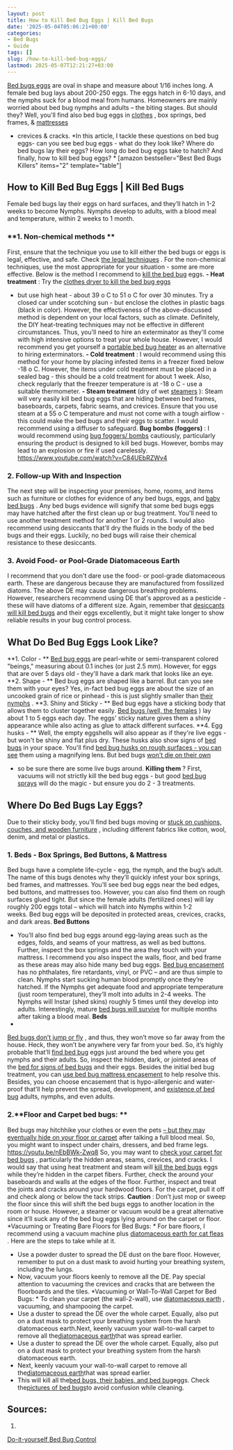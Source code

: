 ```yaml
---
layout: post
title: How to Kill Bed Bug Eggs | Kill Bed Bugs
date: '2025-05-04T05:06:21+00:00'
categories:
- Bed Bugs
- Guide
tags: []
slug: /how-to-kill-bed-bug-eggs/
lastmod: 2025-05-07T12:21:27+03:00
---
```


[Bed bugs eggs](https://pestpolicy.com/bed-bug-eggs/)
are oval in shape and measure about 1/16 inches long. A female bed bug lays about 200-250 eggs. The eggs hatch in 6-10 days, and the nymphs suck for a blood meal from humans.
Homeowners are mainly worried about bed bug nymphs and adults – the biting stages. But should they?
Well, you'll find also bed bug eggs in
[clothes](https://pestpolicy.com/can-bed-bugs-bite-through-clothing/)
, box springs, bed frames, &
[mattresses](https://pestpolicy.com/best-bed-bug-mattress-encasements/)
- crevices & cracks.
*In this article, I tackle these questions on bed bug eggs- can you see bed bug eggs - what do they look like? Where do bed bugs lay their eggs? How long do bed bug eggs take to hatch? And finally, how to kill bed bug eggs? *
[amazon bestseller="Best Bed Bugs Killers" items="2" template="table"]
## How to Kill Bed Bug Eggs | Kill Bed Bugs
Female bed bugs lay their eggs on hard surfaces, and they’ll hatch in 1-2 weeks to become Nymphs. Nymphs develop to adults, with a blood meal and temperature, within 2 weeks to 1 month.
### **1. Non-chemical methods **
First, ensure that the technique you use to kill either the bed bugs or eggs is legal, effective, and safe. Check
[the legal techniques](https://www.epa.gov/bedbugs/stay-legal-and-safe-treating-bed-bugs)
.
For the non-chemical techniques, use the most appropriate for your situation - some are more effective. Below is the method I recommend to
[kill the bed bug](https://pestpolicy.com/does-baby-powder-kill-bed-bugs/)
eggs.
**- Heat treatment**
: Try the
[clothes dryer to kill the bed bug eggs](https://pestpolicy.com/does-dryer-kill-bed-bugs/)
- but use high heat - about 39
o
C to 51
o
C for over 30 minutes. Try a closed car under scotching sun - but enclose the clothes in plastic bags (black in color).
However, the effectiveness of the above-discussed method is dependent on your local factors, such as climate. Definitely, the DIY heat-treating techniques may not be effective in different circumstances.
Thus, you'll need to hire an exterminator as they'll come with high intensive options to treat your whole house. However, I would recommend you get yourself a
[portable bed bug heater](https://pestpolicy.com/best-bed-bug-heaters/)
as an alternative to hiring exterminators.
**- Cold treatment**
: I would recommend using this method for your home by placing infested items in a freezer fixed below -18
o
C.
However, the items under cold treatment must be placed in a sealed bag - this should be a cold treatment for about 1 week.
Also, check regularly that the freezer temperature is at -18
o
C - use a suitable thermometer.
**- Steam treatment**
(dry of wet
[steamers](https://pestpolicy.com/best-bed-bug-steamer/)
): Steam will very easily kill bed bug eggs that are hiding between bed frames, baseboards, carpets, fabric seams, and crevices.
Ensure that you use steam at a 55
o
C temperature and must not come with a tough airflow - this could make the bed bugs and their eggs to scatter. I would recommend using a diffuser to safeguard.
**Bug bombs (foggers)**
: I would recommend using
[bug foggers/ bombs](https://pestpolicy.com/best-fogger-for-fleas/)
cautiously, particularly ensuring the product is designed to kill bed bugs. However, bombs may lead to an explosion or fire if used carelessly.
https://www.youtube.com/watch?v=C84UEbRZWv4
### 2. Follow-up With and Inspection
The next step will be inspecting your premises, home, rooms, and items such as furniture or clothes for evidence of any bed bugs, eggs, and
[baby bed bugs](https://pestpolicy.com/baby-bed-bugs/)
.
Any bed bugs evidence will signify that some bed bugs eggs may have hatched after the first clean up or bug treatment. You'll need to use another treatment method for another 1 or 2 rounds.
I would also recommend using desiccants that'll dry the fluids in the body of the bed bugs and their eggs. Luckily, no bed bugs will raise their chemical resistance to these desiccants.
### 3. Avoid Food- or Pool-Grade Diatomaceous Earth
I recommend that you don't dare use the food- or pool-grade diatomaceous earth. These are dangerous because they are manufactured from fossilized diatoms.
The above DE may cause dangerous breathing problems. However, researchers recommend using DE that's approved as a pesticide - these will have diatoms of a different size.
Again, remember that
[desiccants will kill bed bugs](https://pestpolicy.com/do-ants-kill-bed-bugs/)
and their eggs excellently, but it might take longer to show reliable results in your bug control process.
## What Do Bed Bug Eggs Look Like?
**1. Color - **
[Bed bug eggs](https://pestpolicy.com/bed-bugs-vs-mites/)
are pearl-white or semi-transparent colored "beings," measuring about 0.1 inches (or just 2.5 mm).
However, for eggs that are over 5 days old - they'll have a dark mark that looks like an eye.
**2. Shape - **
Bed bug eggs are shaped like a barrel. But can you see them with your eyes?
Yes, in-fact bed bug eggs are about the size of an uncooked grain of rice or pinhead - this is just slightly smaller than
[their nymphs](https://pestpolicy.com/baby-bed-bugs/)
.
**3. Shiny and Sticky - **
Bed bug eggs have a sticking body that allows them to cluster together easily.
[Bed bugs (well, the females](https://pestpolicy.com/bed-bug-bites-vs-mosquito-bites/)
) lay about 1 to 5 eggs each day.
The eggs' sticky nature gives them a shiny appearance while also acting as glue to attack different surfaces.
**4. Egg husks - **
Well, the empty eggshells will also appear as if they're live eggs - but won't be shiny and flat plus dry. These husks also show signs of
[bed bugs](https://pestpolicy.com/what-causes-bed-bugs/)
in your space.
You'll find
[bed bug husks on rough surfaces - you can see](https://pestpolicy.com/can-you-see-bed-bugs/)
them using a magnifying lens. But bed bugs
[won't die on their own](https://entomologytoday.org/2016/11/17/which-insecticide-spray-should-you-use-for-bed-bug-eggs/)
- so be sure there are some live bugs around.
**Killing them**
? First, vacuums will not strictly kill the bed bug eggs - but good
[bed bug sprays](https://pestpolicy.com/best-bed-bug-spray/)
will do the magic - but ensure you do 2 - 3 treatments.
## Where Do Bed Bugs Lay Eggs?
Due to their sticky body, you’ll find bed bugs moving or
[stuck on cushions, couches, and wooden furniture](https://www.epa.gov/bedbugs/how-find-bed-bugs)
, including different fabrics like cotton, wool, denim, and metal or plastics.
### 1. Beds - Box Springs, Bed Buttons, & Mattress
Bed bugs have a complete life-cycle - egg, the nymph, and the bug’s adult. The name of this bugs denotes why they’ll quickly infest your box springs, bed frames, and mattresses.
You’ll see bed bug eggs near the bed edges, bed buttons, and mattresses too. However, you can also find them on rough surfaces glued tight.
But since the female adults (fertilized ones) will lay roughly 200 eggs total – which will hatch into Nymphs within 1-2 weeks. Bed bug eggs will be deposited in protected areas, crevices, cracks, and dark areas.
**Bed Buttons**
- You’ll also find bed bug eggs around egg-laying areas such as the edges, folds, and seams of your mattress, as well as bed buttons. Further, inspect the box springs and the area they touch with your mattress.
I recommend you also inspect the walls, floor, and bed frame as these areas may also hide many bed bug eggs.
[Bed bug encasement](https://pestpolicy.com/dead-bed-bugs/)
has no phthalates, fire retardants, vinyl, or PVC – and are thus simple to clean.
Nymphs start sucking human blood promptly once they’re hatched. If the Nymphs get adequate food and appropriate temperature (just room temperature), they’ll molt into adults in 2-4 weeks.
The Nymphs will Instar (shed skins) roughly 5 times until they develop into adults. Interestingly, mature
[bed bugs will survive](https://pestpolicy.com/can-bed-bugs-survive-in-water/)
for multiple months after taking a blood meal.
**Beds**
-
[Bed bugs don’t jump or fly](https://pestpolicy.com/do-bed-bugs-jump/)
, and thus, they won’t move so far away from the house. Heck, they won’t be anywhere very far from your bed.
So, it’s highly probable that’ll
[find bed bug](https://pestpolicy.com/does-diatomaceous-earth-kill-bed-bugs/)
eggs just around the bed where you get nymphs and their adults. So, inspect the hidden, dark, or jointed areas of the
[bed for signs of bed bugs](https://pestpolicy.com/what-does-bed-bug-poop-look-like/)
and their eggs.
Besides the initial bed bug treatment, you can
[use bed bug mattress encasement](https://pestpolicy.com/best-bed-bug-mattress-encasements/)
to help resolve this. Besides, you can choose encasement that is hypo-allergenic and water-proof that’ll help prevent the spread, development, and
[existence of bed bug](https://pestpolicy.com/does-rubbing-alcohol-kill-bed-bugs/)
adults, nymphs, and even adults.
### 2.**Floor and Carpet bed bugs: **
Bed bugs may hitchhike your clothes or even the pets
[– but they may eventually hide on your floor or carpet](https://pestpolicy.com/pictures-of-bed-bug-bites/)
after talking a full blood meal. So, you might want to inspect under chairs, dressers, and bed frame legs.
https://youtu.be/nEbBWk-Zwq8
So, you may want to
[check your carpet for bed bugs](https://pestpolicy.com/can-bed-bugs-live-in-carpet/)
, particularly the hidden areas, seams, crevices, and cracks. I would say that using heat treatment and steam will
[kill the bed bugs](https://pestpolicy.com/does-vinegar-kill-bed-bugs/)
eggs while they’re hidden in the carpet fibers.
Further, check the around your baseboards and walls at the edges of the floor. Further, inspect and treat the joints and cracks around your hardwood floors. For the carpet, pull it off and check along or below the tack strips.
**Caution**
: Don’t just mop or sweep the floor since this will shift the bed bugs eggs to another location in the room or house.
However, a steamer or vacuum would be a great alternative since it’ll suck any of the bed bug eggs lying around on the carpet or floor.
*Vacuuming or Treating Bare Floors for Bed Bugs: *
For bare floors, I recommend using a vacuum machine plus
[diatomaceous earth for cat fleas](https://pestpolicy.com/diatomaceous-earth-for-fleas-on-cats/)
. Here are the steps to take while at it.
- Use a powder duster to spread the DE dust on the bare floor. However, remember to put on a dust mask to avoid hurting your breathing system, including the lungs.
- Now, vacuum your floors keenly to remove all the DE. Pay special attention to vacuuming the crevices and cracks that are between the floorboards and the tiles.
*Vacuuming or Wall-To-Wall Carpet for Bed Bugs: *
To clean your carpet (the wall-2-wall), use
[diatomaceous earth](https://pestpolicy.com/diatomaceous-earth-for-fleas-on-dogs/)
, vacuuming, and shampooing the carpet.
- Use a duster to spread the DE over the whole carpet. Equally, also put on a dust mask to protect your breathing system from the harsh diatomaceous earth.Next, keenly vacuum your wall-to-wall carpet to remove all the[diatomaceous earth](https://pestpolicy.com/diatomaceous-earth/)that was spread earlier.
- Use a duster to spread the DE over the whole carpet. Equally, also put on a dust mask to protect your breathing system from the harsh diatomaceous earth.
- Next, keenly vacuum your wall-to-wall carpet to remove all the[diatomaceous earth](https://pestpolicy.com/diatomaceous-earth/)that was spread earlier.
- This will kill all the[bed bugs, their babies, and bed bug](https://pestpolicy.com/tea-tree-oil-for-bed-bugs/)eggs. Check the[pictures of bed bugs](https://pestpolicy.com/pictures-of-bed-bugs/)to avoid confusion while cleaning.
## Sources:
1.
[Do-it-yourself Bed Bug Control](https://www.epa.gov/bedbugs/do-it-yourself-bed-bug-control)
